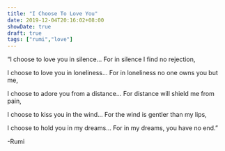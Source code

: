 ```yaml
---
title: "I Choose To Love You"
date: 2019-12-04T20:16:02+08:00
showDate: true
draft: true
tags: ["rumi","love"]
---
```

“I choose to love you in silence…
For in silence I find no rejection,

I choose to love you in loneliness…
For in loneliness no one owns you but me,

I choose to adore you from a distance…
For distance will shield me from pain,

I choose to kiss you in the wind…
For the wind is gentler than my lips,

I choose to hold you in my dreams…
For in my dreams, you have no end.”

-Rumi
